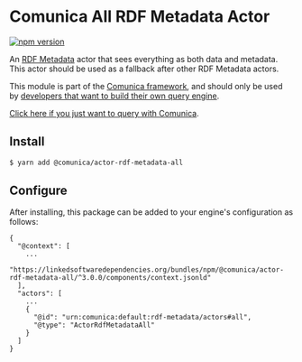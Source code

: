 # Comunica All RDF Metadata Actor

[![npm version](https://badge.fury.io/js/%40comunica%2Factor-rdf-metadata-all.svg)](https://www.npmjs.com/package/@comunica/actor-rdf-metadata-all)

An [RDF Metadata](https://github.com/comunica/comunica/tree/master/packages/bus-rdf-metadata) actor
that sees everything as both data and metadata.
This actor should be used as a fallback after other RDF Metadata actors.

This module is part of the [Comunica framework](https://github.com/comunica/comunica),
and should only be used by [developers that want to build their own query engine](https://comunica.dev/docs/modify/).

[Click here if you just want to query with Comunica](https://comunica.dev/docs/query/).

## Install

```bash
$ yarn add @comunica/actor-rdf-metadata-all
```

## Configure

After installing, this package can be added to your engine's configuration as follows:
```text
{
  "@context": [
    ...
    "https://linkedsoftwaredependencies.org/bundles/npm/@comunica/actor-rdf-metadata-all/^3.0.0/components/context.jsonld"  
  ],
  "actors": [
    ...
    {
      "@id": "urn:comunica:default:rdf-metadata/actors#all",
      "@type": "ActorRdfMetadataAll"
    }
  ]
}
```
